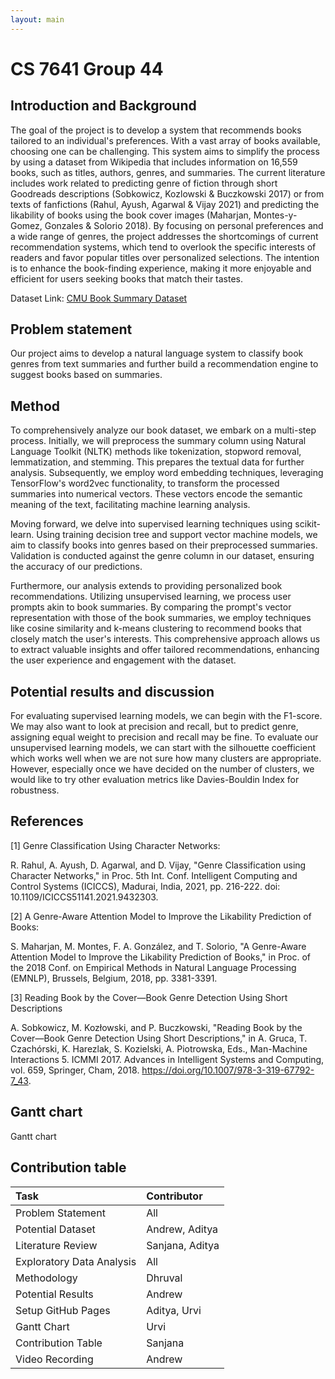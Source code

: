 ```yaml
---
layout: main
---
```

# CS 7641 Group 44 

## Introduction and Background

The goal of the project is to develop a system that recommends books tailored to an individual's preferences. With a vast array of books available, choosing one can be challenging. This system aims to simplify the process by using a dataset from Wikipedia that includes information on 16,559 books, such as titles, authors, genres, and summaries. The current literature includes work related to predicting genre of fiction through short Goodreads descriptions (Sobkowicz, Kozlowski & Buczkowski 2017) or from texts of fanfictions (Rahul, Ayush, Agarwal & Vijay 2021) and predicting the likability of books using the book cover images (Maharjan, Montes-y-Gomez, Gonzales & Solorio 2018). By focusing on personal preferences and a wide range of genres, the project addresses the shortcomings of current recommendation systems, which tend to overlook the specific interests of readers and favor popular titles over personalized selections. The intention is to enhance the book-finding experience, making it more enjoyable and efficient for users seeking books that match their tastes. 

 

Dataset Link: [CMU Book Summary Dataset](https://www.kaggle.com/datasets/ymaricar/cmu-book-summary-dataset)


## Problem statement

Our project aims to develop a natural language system to classify book genres from text summaries and further build a recommendation engine to suggest books based on summaries. 

 

## Method

To comprehensively analyze our book dataset, we embark on a multi-step process. Initially, we will preprocess the summary column using Natural Language Toolkit (NLTK) methods like tokenization, stopword removal, lemmatization, and stemming. This prepares the textual data for further analysis. Subsequently, we employ word embedding techniques, leveraging TensorFlow's word2vec functionality, to transform the processed summaries into numerical vectors. These vectors encode the semantic meaning of the text, facilitating machine learning analysis. 

Moving forward, we delve into supervised learning techniques using scikit-learn. Using training decision tree and support vector machine models, we aim to classify books into genres based on their preprocessed summaries. Validation is conducted against the genre column in our dataset, ensuring the accuracy of our predictions. 

Furthermore, our analysis extends to providing personalized book recommendations. Utilizing unsupervised learning, we process user prompts akin to book summaries. By comparing the prompt's vector representation with those of the book summaries, we employ techniques like cosine similarity and k-means clustering to recommend books that closely match the user's interests. This comprehensive approach allows us to extract valuable insights and offer tailored recommendations, enhancing the user experience and engagement with the dataset. 

 

## Potential results and discussion

For evaluating supervised learning models, we can begin with the F1-score. We may also want to look at precision and recall, but to predict genre, assigning equal weight to precision and recall may be fine. To evaluate our unsupervised learning models, we can start with the silhouette coefficient which works well when we are not sure how many clusters are appropriate. However, especially once we have decided on the number of clusters, we would like to try other evaluation metrics like Davies-Bouldin Index for robustness. 

 


## References

[1] Genre Classification Using Character Networks: 

R. Rahul, A. Ayush, D. Agarwal, and D. Vijay, "Genre Classification using Character Networks," in Proc. 5th Int. Conf. Intelligent Computing and Control Systems (ICICCS), Madurai, India, 2021, pp. 216-222. doi: 10.1109/ICICCS51141.2021.9432303. 

 

[2] A Genre-Aware Attention Model to Improve the Likability Prediction of Books: 

S. Maharjan, M. Montes, F. A. González, and T. Solorio, "A Genre-Aware Attention Model to Improve the Likability Prediction of Books," in Proc. of the 2018 Conf. on Empirical Methods in Natural Language Processing (EMNLP), Brussels, Belgium, 2018, pp. 3381-3391. 

 

[3] Reading Book by the Cover—Book Genre Detection Using Short Descriptions 

A. Sobkowicz, M. Kozłowski, and P. Buczkowski, "Reading Book by the Cover—Book Genre Detection Using Short Descriptions," in A. Gruca, T. Czachórski, K. Harezlak, S. Kozielski, A. Piotrowska, Eds., Man-Machine Interactions 5. ICMMI 2017. Advances in Intelligent Systems and Computing, vol. 659, Springer, Cham, 2018. https://doi.org/10.1007/978-3-319-67792-7_43. 

 
## Gantt chart

<object data="assets/css/ML_GanttChart_2.pdf" width="1000" height="500" type='application/pdf'>Gantt chart</object>

## Contribution table

|           Task           |   Contributor   |
|:-----------------------|:-------------|
|     Problem Statement     |  All   |
|     Potential Dataset     | Andrew, Aditya  |
|     Literature Review     | Sanjana, Aditya |
| Exploratory Data Analysis |       All       |
|        Methodology        |     Dhruval     |
|     Potential Results     |     Andrew      |
|    Setup GitHub Pages     |  Aditya, Urvi   |
|        Gantt Chart        |      Urvi       |
|    Contribution Table     |     Sanjana     |
|      Video Recording      |     Andrew      |


<!-- ---
layout: default
---

Text can be **bold**, _italic_, or ~~strikethrough~~.

[Link to another page](./another-page.html).

There should be whitespace between paragraphs.

There should be whitespace between paragraphs. We recommend including a README, or a file with information about your project.

# Header 1

This is a normal paragraph following a header. GitHub is a code hosting platform for version control and collaboration. It lets you and others work together on projects from anywhere.

## Header 2

> This is a blockquote following a header.
>
> When something is important enough, you do it even if the odds are not in your favor.

### Header 3

```js
// Javascript code with syntax highlighting.
var fun = function lang(l) {
  dateformat.i18n = require('./lang/' + l)
  return true;
}
```

```ruby
# Ruby code with syntax highlighting
GitHubPages::Dependencies.gems.each do |gem, version|
  s.add_dependency(gem, "= #{version}")
end
```

#### Header 4

*   This is an unordered list following a header.
*   This is an unordered list following a header.
*   This is an unordered list following a header.

##### Header 5

1.  This is an ordered list following a header.
2.  This is an ordered list following a header.
3.  This is an ordered list following a header.

###### Header 6

| head1        | head two          | three |
|:-------------|:------------------|:------|
| ok           | good swedish fish | nice  |
| out of stock | good and plenty   | nice  |
| ok           | good `oreos`      | hmm   |
| ok           | good `zoute` drop | yumm  |

### There's a horizontal rule below this.

* * *

### Here is an unordered list:

*   Item foo
*   Item bar
*   Item baz
*   Item zip

### And an ordered list:

1.  Item one
1.  Item two
1.  Item three
1.  Item four

### And a nested list:

- level 1 item
  - level 2 item
  - level 2 item
    - level 3 item
    - level 3 item
- level 1 item
  - level 2 item
  - level 2 item
  - level 2 item
- level 1 item
  - level 2 item
  - level 2 item
- level 1 item

### Small image

![Octocat](https://github.githubassets.com/images/icons/emoji/octocat.png)

### Large image

![Branching](https://guides.github.com/activities/hello-world/branching.png)


### Definition lists can be used with HTML syntax.

<dl>
<dt>Name</dt>
<dd>Godzilla</dd>
<dt>Born</dt>
<dd>1952</dd>
<dt>Birthplace</dt>
<dd>Japan</dd>
<dt>Color</dt>
<dd>Green</dd>
</dl>

```
Long, single-line code blocks should not wrap. They should horizontally scroll if they are too long. This line should be long enough to demonstrate this.
```

```
The final element.
``` -->
